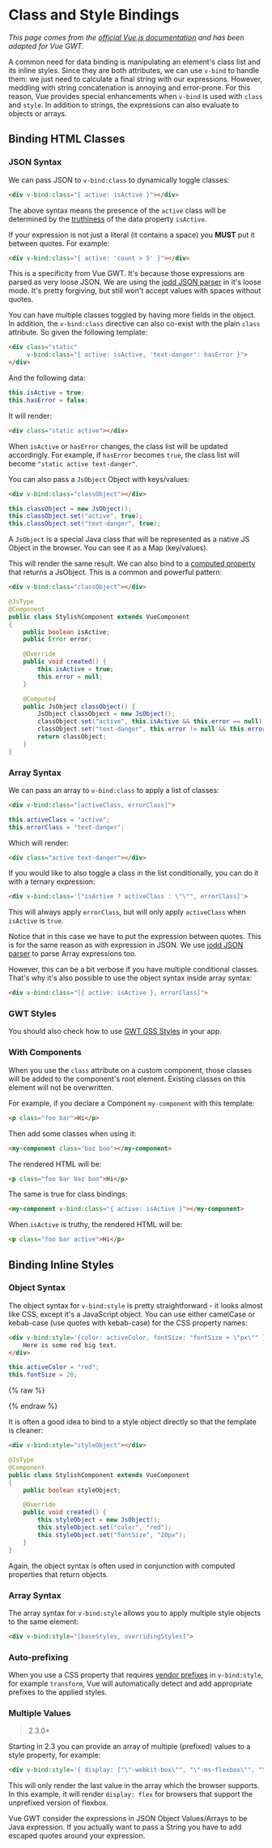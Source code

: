 # Class and Style Bindings

*This page comes from the [official Vue.js documentation](https://vuejs.org/v2/guide/class-and-style.html) and has been adapted for Vue GWT.*

A common need for data binding is manipulating an element's class list and its inline styles.
Since they are both attributes, we can use `v-bind` to handle them: we just need to calculate a final string with our expressions.
However, meddling with string concatenation is annoying and error-prone.
For this reason, Vue provides special enhancements when `v-bind` is used with `class` and `style`.
In addition to strings, the expressions can also evaluate to objects or arrays.

## Binding HTML Classes

### JSON Syntax

We can pass JSON to `v-bind:class` to dynamically toggle classes:

```html
<div v-bind:class="{ active: isActive }"></div>
```

The above syntax means the presence of the `active` class will be determined by the [truthiness](https://developer.mozilla.org/en-US/docs/Glossary/Truthy) of the data property `isActive`.

If your expression is not just a literal (it contains a space) you **MUST** put it between quotes.
For example:

```html
<div v-bind:class="{ active: 'count > 5' }"></div>
```

This is a specificity from Vue GWT.
It's because those expressions are parsed as very loose JSON.
We are using the [jodd JSON parser](http://jodd.org/doc/json/json-parser.html) in it's loose mode.
It's pretty forgiving, but still won't accept values with spaces without quotes.

You can have multiple classes toggled by having more fields in the object.
In addition, the `v-bind:class` directive can also co-exist with the plain `class` attribute.
So given the following template:

```html
<div class="static"
     v-bind:class="{ active: isActive, 'text-danger': hasError }">
</div>
```

And the following data:

```java
this.isActive = true;
this.hasError = false;
```

It will render:

```html
<div class="static active"></div>
```

When `isActive` or `hasError` changes, the class list will be updated accordingly.
For example, if `hasError` becomes `true`, the class list will become `"static active text-danger"`.

You can also pass a `JsObject` Object with keys/values:

```html
<div v-bind:class="classObject"></div>
```

```java
this.classObject = new JsObject();
this.classObject.set("active", true);
this.classObject.set("text-danger", true);
```

A `JsObject` is a special Java class that will be represented as a native JS Object in the browser.
You can see it as a Map (key/values).

This will render the same result. We can also bind to a [computed property](./computed-and-watchers.md) that returns a JsObject.
This is a common and powerful pattern:

```html
<div v-bind:class="classObject"></div>
```
```java
@JsType
@Component
public class StylishComponent extends VueComponent
{
    public boolean isActive;
    public Error error;

    @Override
    public void created() {
        this.isActive = true;
        this.error = null;
    }

    @Computed
    public JsObject classObject() {
        JsObject classObject = new JsObject();
        classObject.set("active", this.isActive && this.error == null);
        classObject.set("text-danger", this.error != null && this.error.getType() == ErrorType.FATAL);
        return classObject;
    }
}
```

### Array Syntax

We can pass an array to `v-bind:class` to apply a list of classes:

```html
<div v-bind:class="[activeClass, errorClass]">
```
```java
this.activeClass = "active";
this.errorClass = "text-danger";
```

Which will render:

```html
<div class="active text-danger"></div>
```

If you would like to also toggle a class in the list conditionally, you can do it with a ternary expression:

```html
<div v-bind:class='["isActive ? activeClass : \"\"", errorClass]'>
```

This will always apply `errorClass`, but will only apply `activeClass` when `isActive` is `true`.

Notice that in this case we have to put the expression between quotes.
This is for the same reason as with expression in JSON.
We use [jodd JSON parser](http://jodd.org/doc/json/json-parser.html) to parse Array expressions too.

However, this can be a bit verbose if you have multiple conditional classes.
That's why it's also possible to use the object syntax inside array syntax:

```html
<div v-bind:class="[{ active: isActive }, errorClass]">
```

### GWT Styles

You should also check how to use [GWT GSS Styles](./gwt-integration/styles.md) in your app.

### With Components

When you use the `class` attribute on a custom component, those classes will be added to the component's root element.
Existing classes on this element will not be overwritten.

For example, if you declare a Component `my-component` with this template:

```html
<p class="foo bar">Hi</p>
```

Then add some classes when using it:

```html
<my-component class="baz boo"></my-component>
```

The rendered HTML will be:

```html
<p class="foo bar baz boo">Hi</p>
```

The same is true for class bindings:

```html
<my-component v-bind:class="{ active: isActive }"></my-component>
```

When `isActive` is truthy, the rendered HTML will be:

```html
<p class="foo bar active">Hi</p>
```

## Binding Inline Styles

### Object Syntax

The object syntax for `v-bind:style` is pretty straightforward - it looks almost like CSS, except it's a JavaScript object. You can use either camelCase or kebab-case (use quotes with kebab-case) for the CSS property names:

```html
<div v-bind:style='{color: activeColor, fontSize: "fontSize + \"px\"" }'>
    Here is some red big text.
</div>
```
```java
this.activeColor = "red";
this.fontSize = 20;
```

{% raw %}
<p class="example-container" data-name="bindInlineStyleComponent">
    <span id="bindInlineStyleComponent"></span>
</p>
{% endraw %}

It is often a good idea to bind to a style object directly so that the template is cleaner:

```html
<div v-bind:style="styleObject"></div>
```
```java
@JsType
@Component
public class StylishComponent extends VueComponent
{
    public boolean styleObject;

    @Override
    public void created() {
        this.styleObject = new JsObject();
        this.styleObject.set("color", "red");
        this.styleObject.set("fontSize", "20px");
    }
}
```

Again, the object syntax is often used in conjunction with computed properties that return objects.

### Array Syntax

The array syntax for `v-bind:style` allows you to apply multiple style objects to the same element:

```html
<div v-bind:style="[baseStyles, overridingStyles]">
```

### Auto-prefixing

When you use a CSS property that requires [vendor prefixes](https://developer.mozilla.org/en-US/docs/Glossary/Vendor_Prefix) in `v-bind:style`, for example `transform`, Vue will automatically detect and add appropriate prefixes to the applied styles.

### Multiple Values

> 2.3.0+

Starting in 2.3 you can provide an array of multiple (prefixed) values to a style property, for example:

```html
<div v-bind:style='{ display: ["\"-webkit-box\"", "\"-ms-flexbox\"", "\"flex\""] }'>
```

This will only render the last value in the array which the browser supports.
In this example, it will render `display: flex` for browsers that support the unprefixed version of flexbox.

Vue GWT consider the expressions in JSON Object Values/Arrays to be Java expression.
If you actually want to pass a String you have to add escaped quotes around your expression.
